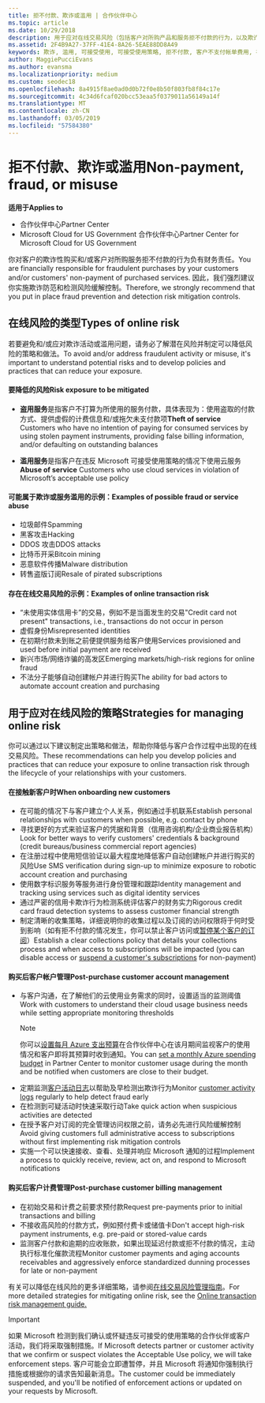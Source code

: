 ```yaml
---
title: 拒不付款、欺诈或滥用 | 合作伙伴中心
ms.topic: article
ms.date: 10/29/2018
description: 用于应对在线交易风险（包括客户对所购产品和服务拒不付款的行为，以及欺诈活动或滥用行为）的策略。
ms.assetid: 2F4B9A27-37FF-41E4-8A26-5EAE88DD8A49
keywords: 欺诈, 滥用, 可接受使用, 可接受使用策略, 拒不付款, 客户不支付帐单费用, 在线风险, 盗用服务, 滥用服务, 暂停订阅,
author: MaggiePucciEvans
ms.author: evansma
ms.localizationpriority: medium
ms.custom: seodec18
ms.openlocfilehash: 8a4915f8ae0ad0d0b72f0e8b50f803fb8f84c17e
ms.sourcegitcommit: 4c34d6fcaf020bcc53eaa5f0379011a56149a14f
ms.translationtype: MT
ms.contentlocale: zh-CN
ms.lasthandoff: 03/05/2019
ms.locfileid: "57584380"
---
```

# <a name="non-payment-fraud-or-misuse"></a><span data-ttu-id="5c23c-104">拒不付款、欺诈或滥用</span><span class="sxs-lookup"><span data-stu-id="5c23c-104">Non-payment, fraud, or misuse</span></span>

<span data-ttu-id="5c23c-105">**适用于**</span><span class="sxs-lookup"><span data-stu-id="5c23c-105">**Applies to**</span></span>

-  <span data-ttu-id="5c23c-106">合作伙伴中心</span><span class="sxs-lookup"><span data-stu-id="5c23c-106">Partner Center</span></span>
-  <span data-ttu-id="5c23c-107">Microsoft Cloud for US Government 合作伙伴中心</span><span class="sxs-lookup"><span data-stu-id="5c23c-107">Partner Center for Microsoft Cloud for US Government</span></span>



<span data-ttu-id="5c23c-108">你对客户的欺诈性购买和/或客户对所购服务拒不付款的行为负有财务责任。</span><span class="sxs-lookup"><span data-stu-id="5c23c-108">You are financially responsible for fraudulent purchases by your customers and/or customers' non-payment of purchased services.</span></span> <span data-ttu-id="5c23c-109">因此，我们强烈建议你实施欺诈防范和检测风险缓解控制。</span><span class="sxs-lookup"><span data-stu-id="5c23c-109">Therefore, we strongly recommend that you put in place fraud prevention and detection risk mitigation controls.</span></span>

## <a name="types-of-online-risk"></a><span data-ttu-id="5c23c-110">在线风险的类型</span><span class="sxs-lookup"><span data-stu-id="5c23c-110">Types of online risk</span></span>

<span data-ttu-id="5c23c-111">若要避免和/或应对欺诈活动或滥用问题，请务必了解潜在风险并制定可以降低风险的策略和做法。</span><span class="sxs-lookup"><span data-stu-id="5c23c-111">To avoid and/or address fraudulent activity or misuse, it's important to understand potential risks and to develop policies and practices that can reduce your exposure.</span></span>

#### <a name="risk-exposure-to-be-mitigated"></a><span data-ttu-id="5c23c-112">要降低的风险</span><span class="sxs-lookup"><span data-stu-id="5c23c-112">Risk exposure to be mitigated</span></span>

- <span data-ttu-id="5c23c-113">**盗用服务**是指客户不打算为所使用的服务付款，具体表现为：使用盗取的付款方式、提供虚假的计费信息和/或拖欠未支付款项</span><span class="sxs-lookup"><span data-stu-id="5c23c-113">**Theft of service** Customers who have no intention of paying for consumed services by using stolen payment instruments, providing false billing information, and/or defaulting on outstanding balances</span></span>

- <span data-ttu-id="5c23c-114">**滥用服务**是指客户在违反 Microsoft 可接受使用策略的情况下使用云服务</span><span class="sxs-lookup"><span data-stu-id="5c23c-114">**Abuse of service** Customers who use cloud services in violation of Microsoft’s acceptable use policy</span></span>

#### <a name="examples-of-possible-fraud-or-service-abuse"></a><span data-ttu-id="5c23c-115">可能属于欺诈或服务滥用的示例：</span><span class="sxs-lookup"><span data-stu-id="5c23c-115">Examples of possible fraud or service abuse</span></span>
- <span data-ttu-id="5c23c-116">垃圾邮件</span><span class="sxs-lookup"><span data-stu-id="5c23c-116">Spamming</span></span>
- <span data-ttu-id="5c23c-117">黑客攻击</span><span class="sxs-lookup"><span data-stu-id="5c23c-117">Hacking</span></span>
- <span data-ttu-id="5c23c-118">DDOS 攻击</span><span class="sxs-lookup"><span data-stu-id="5c23c-118">DDOS attacks</span></span>
- <span data-ttu-id="5c23c-119">比特币开采</span><span class="sxs-lookup"><span data-stu-id="5c23c-119">Bitcoin mining</span></span>
- <span data-ttu-id="5c23c-120">恶意软件传播</span><span class="sxs-lookup"><span data-stu-id="5c23c-120">Malware distribution</span></span>
- <span data-ttu-id="5c23c-121">转售盗版订阅</span><span class="sxs-lookup"><span data-stu-id="5c23c-121">Resale of pirated subscriptions</span></span> 

#### <a name="examples-of-online-transaction-risk"></a><span data-ttu-id="5c23c-122">存在在线交易风险的示例：</span><span class="sxs-lookup"><span data-stu-id="5c23c-122">Examples of online transaction risk</span></span>
- <span data-ttu-id="5c23c-123">“未使用实体信用卡”的交易，例如不是当面发生的交易</span><span class="sxs-lookup"><span data-stu-id="5c23c-123">"Credit card not present" transactions, i.e., transactions do not occur in person</span></span>
- <span data-ttu-id="5c23c-124">虚假身份</span><span class="sxs-lookup"><span data-stu-id="5c23c-124">Misrepresented identities</span></span>
- <span data-ttu-id="5c23c-125">在初期付款未到账之前便提供服务给客户使用</span><span class="sxs-lookup"><span data-stu-id="5c23c-125">Services provisioned and used before initial payment are received</span></span>
- <span data-ttu-id="5c23c-126">新兴市场/网络诈骗的高发区</span><span class="sxs-lookup"><span data-stu-id="5c23c-126">Emerging markets/high-risk regions for online fraud</span></span>
- <span data-ttu-id="5c23c-127">不法分子能够自动创建帐户并进行购买</span><span class="sxs-lookup"><span data-stu-id="5c23c-127">The ability for bad actors to automate account creation and purchasing</span></span>

## <a name="strategies-for-managing-online-risk"></a><span data-ttu-id="5c23c-128">用于应对在线风险的策略</span><span class="sxs-lookup"><span data-stu-id="5c23c-128">Strategies for managing online risk</span></span>

<span data-ttu-id="5c23c-129">你可以通过以下建议制定出策略和做法，帮助你降低与客户合作过程中出现的在线交易风险。</span><span class="sxs-lookup"><span data-stu-id="5c23c-129">These recommendations can help you develop policies and practices that can reduce your exposure to online transaction risk through the lifecycle of your relationships with your customers.</span></span>  

#### <a name="when-onboarding-new-customers"></a><span data-ttu-id="5c23c-130">在接触新客户时</span><span class="sxs-lookup"><span data-stu-id="5c23c-130">When onboarding new customers</span></span>
- <span data-ttu-id="5c23c-131">在可能的情况下与客户建立个人关系，例如通过手机联系</span><span class="sxs-lookup"><span data-stu-id="5c23c-131">Establish personal relationships with customers when possible, e.g. contact by phone</span></span>
- <span data-ttu-id="5c23c-132">寻找更好的方式来验证客户的凭据和背景（信用咨询机构/企业商业报告机构）</span><span class="sxs-lookup"><span data-stu-id="5c23c-132">Look for better ways to verify customers' credentials & background (credit bureaus/business commercial report agencies)</span></span> 
- <span data-ttu-id="5c23c-133">在注册过程中使用短信验证以最大程度地降低客户自动创建帐户并进行购买的风险</span><span class="sxs-lookup"><span data-stu-id="5c23c-133">Use SMS verification during sign-up to minimize exposure to robotic account creation and purchasing</span></span>
- <span data-ttu-id="5c23c-134">使用数字标识服务等服务进行身份管理和跟踪</span><span class="sxs-lookup"><span data-stu-id="5c23c-134">Identity management and tracking using services such as digital identity services</span></span>
- <span data-ttu-id="5c23c-135">通过严密的信用卡欺诈行为检测系统评估客户的财务实力</span><span class="sxs-lookup"><span data-stu-id="5c23c-135">Rigorous credit card fraud detection systems to assess customer financial strength</span></span>
- <span data-ttu-id="5c23c-136">制定清晰的收集策略，详细说明你的收集过程以及订阅的访问权限将于何时受到影响（如有拒不付款的情况发生，你可以禁止客户访问或[暂停某个客户的订阅](suspend-a-subscription.md)）</span><span class="sxs-lookup"><span data-stu-id="5c23c-136">Establish a clear collections policy that details your collections process and when access to subscriptions will be impacted (you can disable access or [suspend a customer's subscriptions](suspend-a-subscription.md) for non-payment)</span></span>

#### <a name="post-purchase-customer-account-management"></a><span data-ttu-id="5c23c-137">购买后客户帐户管理</span><span class="sxs-lookup"><span data-stu-id="5c23c-137">Post-purchase customer account management</span></span>
- <span data-ttu-id="5c23c-138">与客户沟通，在了解他们的云使用业务需求的同时，设置适当的监测阈值</span><span class="sxs-lookup"><span data-stu-id="5c23c-138">Work with customers to understand their cloud usage business needs while setting appropriate monitoring thresholds</span></span>
    > [!NOTE]  
    >  <span data-ttu-id="5c23c-139">你可以[设置每月 Azure 支出预算](set-an-azure-spending-budget-for-your-customers.md)在合作伙伴中心在该月期间监视客户的使用情况和客户即将其预算时收到通知。</span><span class="sxs-lookup"><span data-stu-id="5c23c-139">You can [set a monthly Azure spending budget](set-an-azure-spending-budget-for-your-customers.md) in Partner Center to monitor customer usage during the month and be notified when customers are close to their budget.</span></span>
- <span data-ttu-id="5c23c-140">定期监测[客户活动日志](activity-logs.md)以帮助及早检测出欺诈行为</span><span class="sxs-lookup"><span data-stu-id="5c23c-140">Monitor [customer activity logs](activity-logs.md) regularly to help detect fraud early</span></span>
- <span data-ttu-id="5c23c-141">在检测到可疑活动时快速采取行动</span><span class="sxs-lookup"><span data-stu-id="5c23c-141">Take quick action when suspicious activities are detected</span></span>
- <span data-ttu-id="5c23c-142">在授予客户对订阅的完全管理访问权限之前，请务必先进行风险缓解控制</span><span class="sxs-lookup"><span data-stu-id="5c23c-142">Avoid giving customers full administrative access to subscriptions without first implementing risk mitigation controls</span></span>
- <span data-ttu-id="5c23c-143">实施一个可以快速接收、查看、处理并响应 Microsoft 通知的过程</span><span class="sxs-lookup"><span data-stu-id="5c23c-143">Implement a process to quickly receive, review, act on, and respond to Microsoft notifications</span></span>

#### <a name="post-purchase-customer-billing-management"></a><span data-ttu-id="5c23c-144">购买后客户计费管理</span><span class="sxs-lookup"><span data-stu-id="5c23c-144">Post-purchase customer billing management</span></span>
- <span data-ttu-id="5c23c-145">在初始交易和计费之前要求预付款</span><span class="sxs-lookup"><span data-stu-id="5c23c-145">Request pre-payments prior to initial transactions and billing</span></span> 
- <span data-ttu-id="5c23c-146">不接收高风险的付款方式，例如预付费卡或储值卡</span><span class="sxs-lookup"><span data-stu-id="5c23c-146">Don't accept high-risk payment instruments, e.g. pre-paid or stored-value cards</span></span>
- <span data-ttu-id="5c23c-147">监测客户付款和逾期的应收账款，如果出现延迟付款或拒不付款的情况，主动执行标准化催款流程</span><span class="sxs-lookup"><span data-stu-id="5c23c-147">Monitor customer payments and aging accounts receivables and aggressively enforce standardized dunning processes for late or non-payment</span></span>

<span data-ttu-id="5c23c-148">有关可以降低在线风险的更多详细策略，请参阅[在线交易风险管理指南](https://assets.windowsphone.com/7d885238-e13b-4f10-a682-3d5adacd2859/CSP-PartnerRiskGuide-APSFinal_InvariantCulture_Default.zip)。</span><span class="sxs-lookup"><span data-stu-id="5c23c-148">For more detailed strategies for mitigating online risk, see the [Online transaction risk management guide.](https://assets.windowsphone.com/7d885238-e13b-4f10-a682-3d5adacd2859/CSP-PartnerRiskGuide-APSFinal_InvariantCulture_Default.zip)</span></span>

> [!IMPORTANT]  
> <span data-ttu-id="5c23c-149">如果 Microsoft 检测到我们确认或怀疑违反可接受的使用策略的合作伙伴或客户活动，我们将采取强制措施。</span><span class="sxs-lookup"><span data-stu-id="5c23c-149">If Microsoft detects partner or customer activity that we confirm or suspect violates the Acceptable Use policy, we will take enforcement steps.</span></span> <span data-ttu-id="5c23c-150">客户可能会立即遭暂停，并且 Microsoft 将通知你强制执行措施或根据你的请求告知最新消息。</span><span class="sxs-lookup"><span data-stu-id="5c23c-150">The customer could be immediately suspended, and you'll be notified of enforcement actions or updated on your requests by Microsoft.</span></span>

 

 



